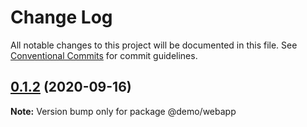# Change Log

All notable changes to this project will be documented in this file.
See [Conventional Commits](https://conventionalcommits.org) for commit guidelines.

## [0.1.2](https://github.com/gustavofsantos/monorepo-demo/compare/v0.1.1...v0.1.2) (2020-09-16)

**Note:** Version bump only for package @demo/webapp
